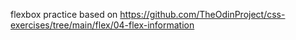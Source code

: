 flexbox practice based on https://github.com/TheOdinProject/css-exercises/tree/main/flex/04-flex-information